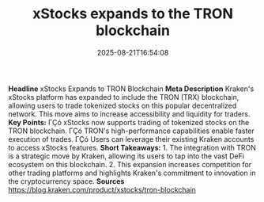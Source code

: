﻿---
title: "xStocks expands to the TRON blockchain"
date: "2025-08-21T16:54:08"
category: "Markets"
summary: ""
slug: "xstocks expands to the tron blockchain"
source_urls:
  - "https://blog.kraken.com/product/xstocks/tron-blockchain"
seo:
  title: "xStocks expands to the TRON blockchain | Hash n Hedge"
  description: ""
  keywords: ["news", "markets", "brief"]
---
**Headline** xStocks Expands to TRON Blockchain  **Meta Description** Kraken's xStocks platform has expanded to include the TRON (TRX) blockchain, allowing users to trade tokenized stocks on this popular decentralized network. This move aims to increase accessibility and liquidity for traders.  **Key Points:**  ΓÇó xStocks now supports trading of tokenized stocks on the TRON blockchain. ΓÇó TRON's high-performance capabilities enable faster execution of trades. ΓÇó Users can leverage their existing Kraken accounts to access xStocks features.  **Short Takeaways:**  1. The integration with TRON is a strategic move by Kraken, allowing its users to tap into the vast DeFi ecosystem on this blockchain. 2. This expansion increases competition for other trading platforms and highlights Kraken's commitment to innovation in the cryptocurrency space.  **Sources** https://blog.kraken.com/product/xstocks/tron-blockchain 
